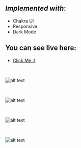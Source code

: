 
## *Implemented with*: 
  - Chakra UI
  - Responsive
  - Dark Mode


## You can see live here:

- [Click Me :)](https://meetup-mh77.vercel.app/) 

&nbsp;

![alt text](https://res.cloudinary.com/mh77media/image/upload/v1679755924/github/img-11.png)

&nbsp;

![alt text](https://res.cloudinary.com/mh77media/image/upload/v1679755924/github/img-12.png)

&nbsp;

![alt text](https://res.cloudinary.com/mh77media/image/upload/v1679755924/github/img-13.png)

&nbsp;

![alt text](https://res.cloudinary.com/mh77media/image/upload/v1679755924/github/img-14.png)
